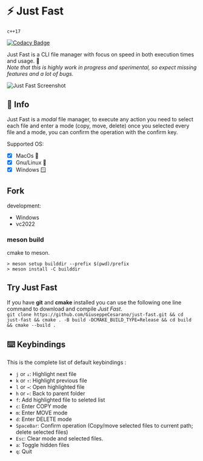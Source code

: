# ⚡ Just Fast

`c++17`

[![Codacy Badge](https://api.codacy.com/project/badge/Grade/cbf1179a0d3a42c19788210ec18efbac)](https://www.codacy.com/manual/pecorainpannacotta/just-fast?utm_source=github.com&utm_medium=referral&utm_content=GiuseppeCesarano/just-fast&utm_campaign=Badge_Grade)

Just Fast is a CLI file manager with focus on speed in both execution times and usage. 🚀  
_Note that this is highly work in progress and sperimental, so expect missing features and a lot of bugs._

![Just Fast Screenshot](resource/screenshot.png)

## 📖 Info

Just Fast is a _modal_ file manager, to execute any action you need to select each file and enter a mode (copy, move, delete) once you selected every file and a mode, you can confirm the operation with the confirm key.

Supported OS:

-   [x] MacOs 🍎
-   [x] Gnu/Linux 🐧
-   [x] Windows 🪟

## Fork

development:

- Windows 
- vc2022

### meson build

cmake to meson.

```
> meson setup builddir --prefix $(pwd)/prefix 
> meson install -C builddir
```

## Try Just Fast

If you have **git** and **cmake** installed you can use the following one line command to download and compile _Just Fast_.  
`git clone https://github.com/GiuseppeCesarano/just-fast.git && cd just-fast && cmake . -B build -DCMAKE_BUILD_TYPE=Release && cd build && cmake --build .`

## ⌨️ Keybindings

This is the complete list of default keybindings :

-   `j` or `↓`: Highlight next file
-   `k` or `↑`: Highlight previous file
-   `l` or `→`: Open highlighted file
-   `h` or `←`: Back to parent folder
-   `f`: Add highlighted file to seleted list
-   `c`: Enter COPY mode
-   `m`: Enter MOVE mode
-   `d`: Enter DELETE mode
-   `SpaceBar`: Confirm operation (Copy/move selected files to current path; delete selected files)
-   `Esc`: Clear mode and selected files.
-   `a`: Toggle hidden files
-   `q`: Quit
